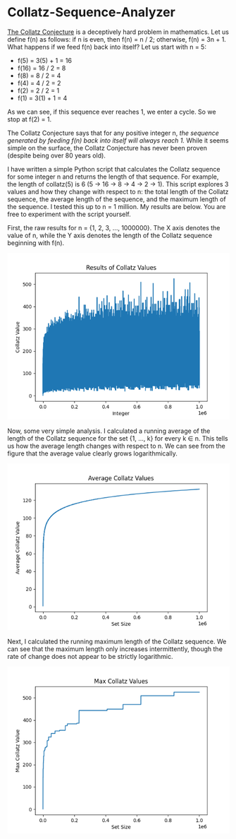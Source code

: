 # Collatz-Sequence-Analyzer

[The Collatz Conjecture](https://en.wikipedia.org/wiki/Collatz_conjecture) is a deceptively hard problem in mathematics. Let us define f(n) as follows: if n is even, then f(n) = n / 2; otherwise, f(n) = 3n + 1. What happens if we feed f(n) back into itself? Let us start with n = 5:
* f(5) = 3(5) + 1 = 16
* f(16) = 16 / 2 = 8
* f(8) = 8 / 2 = 4
* f(4) = 4 / 2 = 2
* f(2) = 2 / 2 = 1
* f(1) = 3(1) + 1 = 4

As we can see, if this sequence ever reaches 1, we enter a cycle. So we stop at f(2) = 1.

The Collatz Conjecture says that for any positive integer n, *the sequence generated by feeding f(n) back into itself will always reach 1.* While it seems simple on the surface, the Collatz Conjecture has never been proven (despite being over 80 years old).

I have written a simple Python script that calculates the Collatz sequence for some integer n and returns the length of that sequence. For example, the length of collatz(5) is 6 (5 -> 16 -> 8 -> 4 -> 2 -> 1). This script explores 3 values and how they change with respect to n: the total length of the Collatz sequence, the average length of the sequence, and the maximum length of the sequence. I tested this up to n = 1 million. My results are below. You are free to experiment with the script yourself.

First, the raw results for n = {1, 2, 3, ..., 1000000}. The X axis denotes the value of n, while the Y axis denotes the length of the Collatz sequence beginning with f(n).

![Total Collatz Results](collatz_results.png)

Now, some very simple analysis. I calculated a running average of the length of the Collatz sequence for the set {1, ..., k} for every k ∈ n. This tells us how the average length changes with respect to n. We can see from the figure that the average value clearly grows logarithmically.

![Average Collatz Results](collatz_averages.png)

Next, I calculated the running maximum length of the Collatz sequence. We can see that the maximum length only increases intermittently, though the rate of change does not appear to be strictly logarithmic.

![Maximum Collatz Results](collatz_maxes.png)
